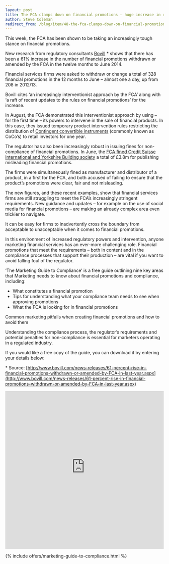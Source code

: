 ```yaml
---
layout: post
title: The FCA clamps down on financial promotions – huge increase in regulator’s interventions 
author: Steve Coleman
redirect_from: /blog/item/48-the-fca-clamps-down-on-financial-promotions-huge-increase-in-regulator-s-interventions/
---
```

This week, the FCA has been shown to be taking an increasingly tough stance on
financial promotions.

New research from regulatory consultants
[Bovill](http://www.bovill.com/news-releases/61-percent-rise-in-financial-promotions-withdrawn-or-amended-by-FCA-in-last-year.aspx)
\* shows that there has been a 61% increase in the number of financial
promotions withdrawn or amended by the FCA in the twelve months to June 2014.
<!--more-->
Financial services firms were asked to withdraw or change a total of 328
financial promotions in the 12 months to June – almost one a day, up from 208
in 2012/13.

Bovill cites ‘an increasingly interventionist approach by the FCA’ along with
‘a raft of recent updates to the rules on financial promotions’ for the
increase.

In August, the FCA demonstrated this interventionist approach by using – for
the first time – its powers to intervene in the sale of financial products. In
this case, they issued temporary product intervention rules restricting the
distribution of 
[Contingent convertible instruments](http://www.fca.org.uk/news/restrictions-in-relation-to-the-retail-distribution-of-contingent-convertible-instruments)
(commonly known as CoCo’s) to retail investors for one year.

The regulator has also been increasingly robust in issuing fines for
non-compliance of financial promotions. In June, the 
[FCA fined Credit Suisse International and Yorkshire Building society](http://www.fca.org.uk/news/fca-fines-credit-suisse-and-yorkshire-building-society-for-financial-promotions-failures)
a total of £3.8m for publishing misleading financial promotions.

The firms were simultaneously fined as manufacturer and distributor of a
product, in a first for the FCA, and both accused of failing to ensure that the
product’s promotions were clear, fair and not misleading.

The new figures, and these recent examples, show that financial services firms
are still struggling to meet the FCA’s increasingly stringent requirements. New
guidance and updates – for example on the use of social media for financial
promotions – are making an already complex area even trickier to navigate.

It can be easy for firms to inadvertently cross the boundary from acceptable to
unacceptable when it comes to financial promotions.

In this environment of increased regulatory powers and intervention, anyone
marketing financial services has an ever-more challenging role. Financial
promotions that meet the requirements – both in content and in the compliance
processes that support their production – are vital if you want to avoid
falling foul of the regulator.

‘The Marketing Guide to Compliance’ is a free guide outlining nine key areas
that Marketing needs to know about financial promotions and compliance,
including:

* What constitutes a financial promotion
* Tips for understanding what your compliance team needs to see when approving
  promotions
* What the FCA is looking for in financial promotions

Common marketing pitfalls when creating financial promotions and how to avoid
them

Understanding the compliance process, the regulator’s requirements and
potential penalties for non-compliance is essential for marketers operating in
a regulated industry.

If you would like a free copy of the guide, you can download it by entering
your details below:

\* Source: [http://www.bovill.com/news-releases/61-percent-rise-in-financial-promotions-withdrawn-or-amended-by-FCA-in-last-year.aspx](http://www.bovill.com/news-releases/61-percent-rise-in-financial-promotions-withdrawn-or-amended-by-FCA-in-last-year.aspx)

<iframe style="border: 0;" src="http://analytics.clickdimensions.com/perivancouk-ack2m/pages/mv6ppekreeoznidz2oo6a.html" frameborder="0" width="100%" height="500px"></iframe>

{% include offers/marketing-guide-to-compliance.html %}
